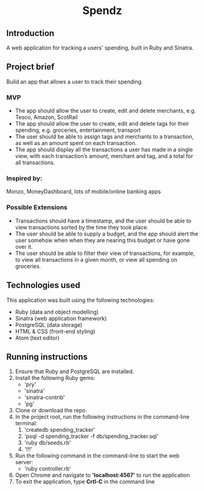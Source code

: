 <h1 align="center">Spendz</h1>

## Introduction
<p>A web application for tracking a users' spending, built in Ruby and Sinatra.</p>

## Project brief

<p>Build an app that allows a user to track their spending.</p>

### MVP
<ul>
  <li>The app should allow the user to create, edit and delete merchants, e.g. Tesco, Amazon, ScotRail</li>
  <li>The app should allow the user to create, edit and delete tags for their spending, e.g. groceries, entertainment, transport</li>
  <li>The user should be able to assign tags and merchants to a transaction, as well as an amount spent on each transaction.</li>
  <li>The app should display all the transactions a user has made in a single view, with each transaction’s amount, merchant and tag, and a total for all transactions.</li>
</ul>

### Inspired by:
<p>Monzo, MoneyDashboard, lots of mobile/online banking apps</p>

### Possible Extensions
<ul>
  <li>Transactions should have a timestamp, and the user should be able to view transactions sorted by the time they took place.</li>
  <li>The user should be able to supply a budget, and the app should alert the user somehow when when they are nearing this budget or have gone over it.</li>
  <li>The user should be able to filter their view of transactions, for example, to view all transactions in a given month, or view all spending on groceries.</li>
</ul>

## Technologies used
<p>This application was built using the following technologies:</p>
<ul>
  <li>Ruby (data and object modelling)</li>
  <li>Sinatra (web application framework)</li>
  <li>PostgreSQL (data storage)</li>
  <li>HTML & CSS (front-end styling)</li>
  <li>Atom (text editor)</li>
</ul>

## Running instructions
<ol>
  <li>Ensure that Ruby and PostgreSQL are installed.</li>
  <li>Install the following Ruby gems:
    <ul>
      <li>'pry'</li>
      <li>'sinatra'</li>
      <li>'sinatra-contrib'</li>
      <li>'pg'
    </ul>
  </li>
  <li>Clone or download the repo.</li>
  <li>In the project root, run the following instructions in the command-line terminal:
    <ol>
      <li>'createdb spending_tracker'</li>
      <li>'psql -d spending_tracker -f db/spending_tracker.sql'</li>
      <li>'ruby db/seeds.rb'</li>
      <li>'!!!'</li>
    </ol>
  </li>
  <li>Run the following command in the command-line to start the web server:
    <ul>
      <li>'ruby controller.rb'</li>
    </ul>
  </li>
  <li>Open Chrome and navigate to <strong>'localhost:4567'</strong> to run the application</li>
  <li>To exit the application, type <strong>Crtl-C</strong> in the command line</li>
</ol>
